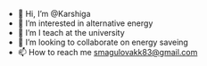 - 👋 Hi, I’m @Karshiga
- 👀 I’m interested in alternative energy
- 🌱 I’m I teach at the university
- 💞️ I’m looking to collaborate on energy saveing
- 📫 How to reach me smagulovakk83@gmail.com

<!---
Karshiga/Karshiga is a ✨ special ✨ repository because its `README.md` (this file) appears on your GitHub profile.
You can click the Preview link to take a look at your changes.
--->

